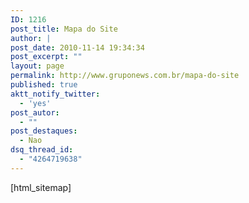 ```yaml
---
ID: 1216
post_title: Mapa do Site
author: |
post_date: 2010-11-14 19:34:34
post_excerpt: ""
layout: page
permalink: http://www.gruponews.com.br/mapa-do-site
published: true
aktt_notify_twitter:
  - 'yes'
post_autor:
  - ""
post_destaques:
  - Nao
dsq_thread_id:
  - "4264719638"
---
```

[html_sitemap]

<!-- ddsitemapgen -->